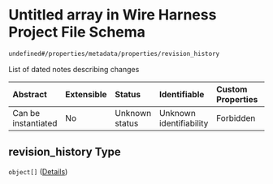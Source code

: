 # Untitled array in Wire Harness Project File Schema

```txt
undefined#/properties/metadata/properties/revision_history
```

List of dated notes describing changes

| Abstract            | Extensible | Status         | Identifiable            | Custom Properties | Additional Properties | Access Restrictions | Defined In                                                          |
| :------------------ | :--------- | :------------- | :---------------------- | :---------------- | :-------------------- | :------------------ | :------------------------------------------------------------------ |
| Can be instantiated | No         | Unknown status | Unknown identifiability | Forbidden         | Allowed               | none                | [project.schema.json\*](project.schema.json "open original schema") |

## revision\_history Type

`object[]` ([Details](project-properties-metadata-properties-revision_history-items.md))
